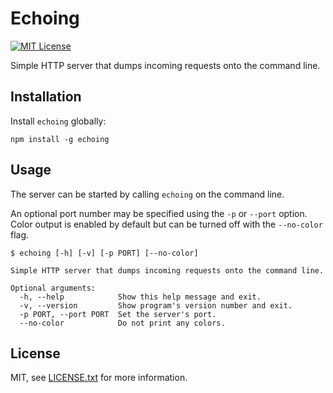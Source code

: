 
Echoing
=======
[![MIT License](https://img.shields.io/badge/license-MIT%20License-blue.svg)](https://opensource.org/licenses/MIT)

Simple HTTP server that dumps incoming requests onto the command line.


## Installation

Install `echoing` globally:

```
npm install -g echoing
```


## Usage

The server can be started by calling `echoing` on the command line.

An optional port number may be specified using the `-p` or `--port` option. Color output is enabled by default but can be turned off with the `--no-color` flag.

```
$ echoing [-h] [-v] [-p PORT] [--no-color]

Simple HTTP server that dumps incoming requests onto the command line.

Optional arguments:
  -h, --help            Show this help message and exit.
  -v, --version         Show program's version number and exit.
  -p PORT, --port PORT  Set the server's port.
  --no-color            Do not print any colors.
```


## License

MIT, see [LICENSE.txt](LICENSE.txt) for more information.

